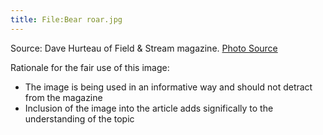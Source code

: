 ```yaml
---
title: File:Bear roar.jpg
---
```


Source: Dave Hurteau of Field & Stream magazine. [Photo
Source](http://www.firstpeople.us/pictures/bear/1600x1200/Feeling_Grizzly-1600x1200.jpg)

Rationale for the fair use of this image:

- The image is being used in an informative way and should not detract
  from the magazine
- Inclusion of the image into the article adds significally to the
  understanding of the topic
